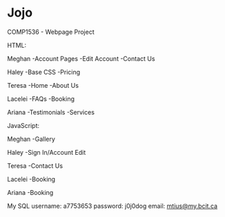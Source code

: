 # Jojo
COMP1536 - Webpage Project

HTML:

Meghan
-Account Pages
-Edit Account
-Contact Us

Haley
-Base CSS
-Pricing

Teresa
-Home
-About Us

Lacelei
-FAQs
-Booking

Ariana
-Testimonials
-Services

JavaScript:

Meghan
-Gallery

Haley
-Sign In/Account Edit

Teresa
-Contact Us

Lacelei
-Booking

Ariana
-Booking

My SQL
username: a7753653
password: j0j0dog
email: mtius@my.bcit.ca
